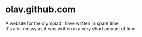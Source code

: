 # olav.github.com
A website for the olympiad I have written in spare time
<br>
It's a bit messy as it was written in a very short amount of time.
